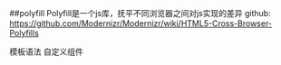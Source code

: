 ##polyfill
Polyfill是一个js库，抚平不同浏览器之间对js实现的差异
github: https://github.com/Modernizr/Modernizr/wiki/HTML5-Cross-Browser-Polyfills

模板语法
自定义组件